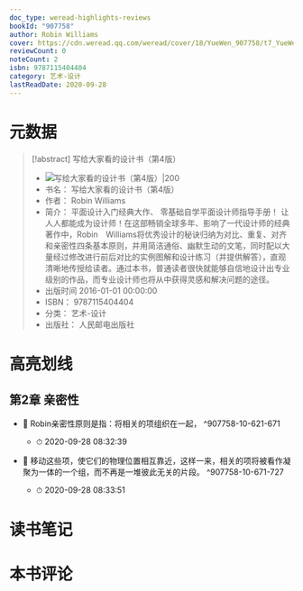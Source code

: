 ```yaml
---
doc_type: weread-highlights-reviews
bookId: "907758"
author: Robin Williams
cover: https://cdn.weread.qq.com/weread/cover/18/YueWen_907758/t7_YueWen_907758.jpg
reviewCount: 0
noteCount: 2
isbn: 9787115404404
category: 艺术-设计
lastReadDate: 2020-09-28
---
```

# 元数据
> [!abstract] 写给大家看的设计书（第4版）
> - ![ 写给大家看的设计书（第4版）|200](https://cdn.weread.qq.com/weread/cover/18/YueWen_907758/t7_YueWen_907758.jpg)
> - 书名： 写给大家看的设计书（第4版）
> - 作者： Robin Williams
> - 简介： 平面设计入门经典大作、 零基础自学平面设计师指导手册！ 让人人都能成为设计师！在这部畅销全球多年、影响了一代设计师的经典著作中，Robin　Williams将优秀设计的秘诀归纳为对比、重复、对齐和亲密性四条基本原则，并用简洁通俗、幽默生动的文笔，同时配以大量经过修改进行前后对比的实例图解和设计练习（并提供解答），直观清晰地传授给读者。通过本书，普通读者很快就能够自信地设计出专业级别的作品，而专业设计师也将从中获得灵感和解决问题的途径。
> - 出版时间 2016-01-01 00:00:00
> - ISBN： 9787115404404
> - 分类： 艺术-设计
> - 出版社： 人民邮电出版社

# 高亮划线

## 第2章 亲密性


- 📌 Robin亲密性原则是指：将相关的项组织在一起， ^907758-10-621-671
    - ⏱ 2020-09-28 08:32:39 

- 📌 移动这些项，使它们的物理位置相互靠近，这样一来，相关的项将被看作凝聚为一体的一个组，而不再是一堆彼此无关的片段。 ^907758-10-671-727
    - ⏱ 2020-09-28 08:33:51 
# 读书笔记

# 本书评论
